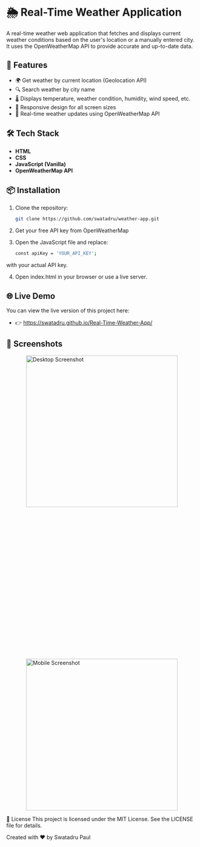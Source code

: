 # 🌦️ Real-Time Weather Application

A real-time weather web application that fetches and displays current weather conditions based on the user's location or a manually entered city. It uses the OpenWeatherMap API to provide accurate and up-to-date data.

## 🚀 Features

- 🌍 Get weather by current location (Geolocation API)
- 🔍 Search weather by city name
- 🌡️ Displays temperature, weather condition, humidity, wind speed, etc.
- 📱 Responsive design for all screen sizes
- 🔄 Real-time weather updates using OpenWeatherMap API

## 🛠️ Tech Stack

- **HTML**
- **CSS**
- **JavaScript (Vanilla)**
- **OpenWeatherMap API**

## 📦 Installation

1. Clone the repository:
   ```bash
   git clone https://github.com/swatadru/weather-app.git

2. Get your free API key from OpenWeatherMap

3. Open the JavaScript file and replace:
   ```bash
   const apiKey = 'YOUR_API_KEY';
with your actual API key.

4. Open index.html in your browser or use a live server.

## 🌐 Live Demo
You can view the live version of this project here:
- 👉 https://swatadru.github.io/Real-Time-Weather-App/

## 📸 Screenshots
<div style="display: flex; gap: 400px; justify-content: center; flex-wrap: wrap;">
  <img src="https://github.com/user-attachments/assets/4dc0c592-03e4-4285-9501-a82712a8def7" alt="Desktop Screenshot" style="height: 400px; object-fit: cover;" />
  <img src="https://github.com/user-attachments/assets/de66299f-e539-446c-95d1-139f687740ac" alt="Mobile Screenshot" style="height: 400px; object-fit: cover;" />
</div>


📝 License
This project is licensed under the MIT License. See the LICENSE file for details.

Created with ❤️ by Swatadru Paul

